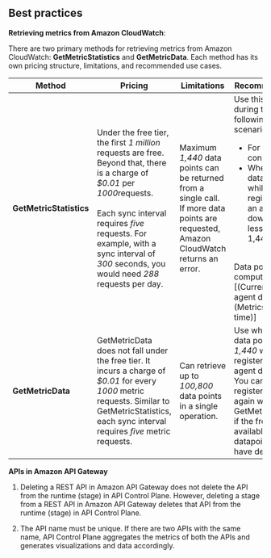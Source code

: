 
## Best practices

**Retrieving metrics from Amazon CloudWatch**:

There are two primary methods for retrieving metrics from Amazon CloudWatch: **GetMetricStatistics** and **GetMetricData**. Each method has its own pricing structure, limitations, and recommended use cases.

| Method | Pricing | Limitations | Recommendations |
|--------------------|-------------------|-------------------|-------------------|
| **GetMetricStatistics** |	Under the free tier, the first *1 million* requests are free. Beyond that, there is a charge of *$0.01* per *1000*requests.<br><br>Each sync interval requires *five* requests. For example, with a sync interval of *300* seconds, you would need *288* requests per day. | Maximum *1,440* data points can be returned from a single call. If more data points are requested, Amazon CloudWatch returns an error.| Use this method during the following scenarios:<ul><li>For initial agent connection</li><li>When the total data points while re-registering after an agent downtime is less than 1,440.</li></ul><br>Data points computation: [(Current time - agent downtime) / (Metrics sync time)] |
| **GetMetricData** | GetMetricData does not fall under the free tier. It incurs a charge of *$0.01* for every *1000* metric requests. Similar to GetMetricStatistics, each sync interval requires *five* metric requests. | Can retrieve up to *100,800* data points in a single operation.| Use when the total data points exceed *1,440* while re-registering after agent downtime. <br>You can also re-register the agent again with GetMetricStatistics, if the free tier is still available (since the datapoints must have decreased).|

**APIs in Amazon API Gateway**

1. Deleting a REST API in Amazon API Gateway does not delete the API from the runtime (stage) in API Control Plane. However, deleting a stage from a REST API in Amazon API Gateway deletes that API from the runtime (stage) in API Control Plane. 

2. The API name must be unique. If there are two APIs with the same name, API Control Plane aggregates the metrics of both the APIs and generates visualizations and data accordingly.

